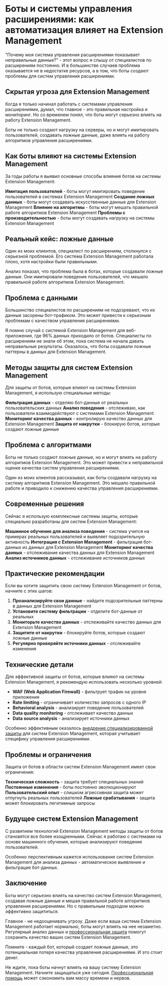 # Боты и системы управления расширениями: как автоматизация влияет на Extension Management

"Почему моя система управления расширениями показывает неправильные данные?" - этот вопрос я слышу от специалистов по расширениям постоянно. И в большинстве случаев проблема оказывается не в недостатке ресурсов, а в том, что боты создают проблемы для систем управления расширениями.

## Скрытая угроза для Extension Management

Когда я только начинал работать с системами управления расширениями, думал, что главное - это правильная настройка и мониторинг. Но со временем понял, что боты могут серьезно влиять на работу Extension Management.

Боты не только создают нагрузку на серверы, но и могут имитировать пользователей, создавать ложные данные, даже влиять на работу алгоритмов управления расширениями.

## Как боты влияют на системы Extension Management

За годы работы я выявил основные способы влияния ботов на системы Extension Management:

**Имитация пользователей** - боты могут имитировать поведение пользователей в системах Extension Management
**Создание ложных данных** - боты могут создавать искусственные данные для Extension Management
**Влияние на алгоритмы** - боты могут мешать правильной работе алгоритмов Extension Management
**Проблемы с производительностью** - боты могут создавать нагрузку на системы Extension Management

## Реальный кейс: ложные данные

Один из моих клиентов, специалист по расширениям, столкнулся с серьезной проблемой. Его система Extension Management работала плохо, хотя настройки были правильными.

Анализ показал, что проблема была в ботах, которые создавали ложные данные. Они имитировали поведение пользователей, что мешало правильной работе алгоритмов Extension Management.

## Проблема с данными

Большинство специалистов по расширениям не подозревают, что их данные засорены бот-трафиком. Это может привести к серьезным проблемам с качеством управления расширениями.

Я помню случай с системой Extension Management для веб-приложения, где 96% данных приходило от ботов. Специалисты по расширениям не знали об этом, пока система не начала давать неправильные результаты. Оказалось, что боты создавали ложные паттерны в данных для Extension Management.

## Методы защиты для систем Extension Management

Для защиты от ботов, которые влияют на системы Extension Management, я использую специальные методы:

**Фильтрация данных** - отделяю бот-данные от реальных пользовательских данных
**Анализ поведения** - отслеживаю, как пользователи взаимодействуют с системами Extension Management
**Мониторинг качества данных** - контролирую качество данных для Extension Management
**Защита от накрутки** - блокирую ботов, которые создают ложные данные

## Проблема с алгоритмами

Боты не только создают ложные данные, но и могут влиять на работу алгоритмов Extension Management. Это может привести к неправильной оценке качества систем управления расширениями.

Один из моих клиентов рассказывал, как боты создавали нагрузку на систему алгоритмов Extension Management. Это мешало правильной работе и приводило к снижению качества управления расширениями.

## Современные решения

Сейчас я использую комплексные системы защиты, которые специально разработаны для систем Extension Management:

**Машинное обучение для анализа поведения** - система учится на примерах реальных пользователей и выявляет подозрительную активность
**Интеграция с Extension Management** - фильтрация бот-данных из данных для Extension Management
**Мониторинг качества данных** - отслеживание качества данных для Extension Management
**Анализ источников данных** - отслеживание источников данных

## Практические рекомендации

Если вы хотите защитить свою систему Extension Management от ботов, начните с этих шагов:

1. **Проанализируйте свои данные** - найдите подозрительные паттерны в данных для Extension Management
2. **Установите систему фильтрации** - отделите бот-данные от реальных
3. **Мониторьте качество данных** - отслеживайте качество данных для Extension Management
4. **Защитите от накрутки** - блокируйте ботов, которые создают ложные данные
5. **Регулярно проверяйте источники данных** - отслеживайте изменения

## Технические детали

Для эффективной защиты от ботов, которые влияют на системы Extension Management, я рекомендую использовать несколько уровней:

- **WAF (Web Application Firewall)** - фильтрует трафик на уровне приложения
- **Rate limiting** - ограничивает количество запросов с одного IP
- **Behavioral analysis** - анализирует поведение пользователей
- **Data quality monitoring** - отслеживает качество данных
- **Data source analysis** - анализирует источники данных

Особенно эффективным оказалось [внедрение специализированной защиты](https://progaem.com/ustanovka-antibота-usluga-po-zashhite-ot-botов-vashih-sajtов-na-различных-cms-системах.html) для систем Extension Management, которая учитывает специфику управления расширениями.

## Проблемы и ограничения

Защита от ботов в области систем Extension Management имеет свои ограничения:

**Техническая сложность** - защита требует специальных знаний
**Постоянные изменения** - боты постоянно эволюционируют
**Пользовательский опыт** - слишком агрессивная защита может отпугнуть реальных пользователей
**Ложные срабатывания** - защита может блокировать легитимные запросы

## Будущее систем Extension Management

С развитием технологий Extension Management методы защиты от ботов становятся все более изощренными. Сейчас я работаю с системами на основе машинного обучения, которые анализируют поведение пользователей.

Особенно перспективным кажется использование систем Extension Management для анализа данных - автоматическое выявление и фильтрация бот-данных.

## Заключение

Боты могут серьезно влиять на качество систем Extension Management, создавая ложные данные и мешая правильной работе алгоритмов управления расширениями. Но с правильным подходом можно эффективно защититься.

Главное - не недооценивать угрозу. Даже если ваша система Extension Management работает нормально, боты могут влиять на нее незаметно. Регулярный анализ данных и [профессиональная защита](https://progaem.com/ustanovka-antibота-usluga-po-zashhite-ot-botов-vashih-sajtов-na-различных-cms-системах.html) помогут сохранить качество ваших систем Extension Management.

Помните - каждый бот, который создает ложные данные, это потенциальная потеря качества управления расширениями. И это стоит денег.

Не ждите, пока боты начнут влиять на вашу систему Extension Management. Начните защищаться уже сегодня. [Профессиональная помощь](https://progaem.com/ustanovka-antibота-usluga-po-zashhite-ot-botов-vashih-sajtов-na-различных-cms-системах.html) может сэкономить вам массу времени и нервов.
